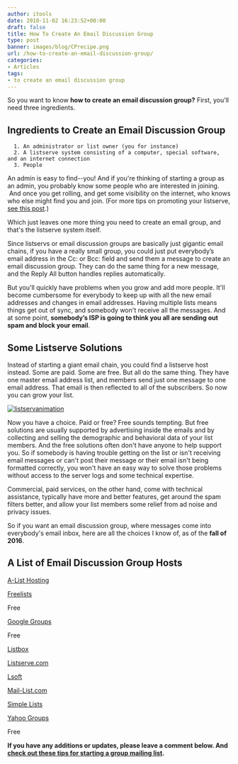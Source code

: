 ```yaml
---
author: itools
date: 2010-11-02 16:23:52+00:00
draft: false
title: How To Create An Email Discussion Group
type: post
banner: images/blog/CPrecipe.png
url: /how-to-create-an-email-discussion-group/
categories:
- Articles
tags:
- to create an email discussion group
---
```


So you want to know **how to create an email discussion group?** First, you'll need three ingredients.


## Ingredients to Create an Email Discussion Group





 	  1. An administrator or list owner (you for instance)
 	  2. A listserve system consisting of a computer, special software, and an internet connection
 	  3. People

An admin is easy to find--you! And if you're thinking of starting a group as an admin, you probably know some people who are interested in joining.  And once you get rolling, and get some visibility on the internet, who knows who else might find you and join. (For more tips on promoting your listserve, [see this post](https://www.mail-list.com/how-to-promote-your-online-community/).)

Which just leaves one more thing you need to create an email group, and that's the listserve system itself.

Since listservs or email discussion groups are basically just gigantic email chains, if you have a really small group, you could just put everybody’s email address in the Cc: or Bcc: field and send them a message to create an email discussion group. They can do the same thing for a new message, and the Reply All button handles replies automatically.

But you'll quickly have problems when you grow and add more people. It'll become cumbersome for everybody to keep up with all the new email addresses and changes in email addresses. Having multiple lists means things get out of sync, and somebody won't receive all the messages. And at some point, **somebody’s ISP is going to think you all are sending out spam and block your email**.


## Some Listserve Solutions


Instead of starting a giant email chain, you could find a listserve host instead. Some are paid. Some are free. But all do the same thing. They have one master email address list, and members send just one message to one email address. That email is then reflected to all of the subscribers. So now you can grow your list.

[![listservanimation](https://www.mail-list.com/wp-content/uploads/2010/11/listservanimation-300x223.gif)
](https://www.mail-list.com/wp-content/uploads/2010/11/listservanimation.gif)

Now you have a choice. Paid or free? Free sounds tempting. But free solutions are usually supported by advertising inside the emails and by collecting and selling the demographic and behavioral data of your list members. And the free solutions often don't have anyone to help support you. So if somebody is having trouble getting on the list or isn't receiving email messages or can't post their message or their email isn't being formatted correctly, you won't have an easy way to solve those problems without access to the server logs and some technical expertise.

Commercial, paid services, on the other hand, come with technical assistance, typically have more and better features, get around the spam filters better, and allow your list members some relief from ad noise and privacy issues.

So if you want an email discussion group, where messages come into everybody's email inbox, here are all the choices I know of, as of the **fall of 2016**.


## A List of Email Discussion Group Hosts







[A-List Hosting](http://a-listhosting.com/)




$$$$




[Freelists](http://www.freelists.org/)




Free




[Google Groups](http://groups.google.com/)




Free




[Listbox](http://www.listbox.com/)




$$$$




[Listserve.com](http://listserve.com/)




$$$$




[Lsoft](http://www.lsoft.com/)




$$$$




[Mail-List.com](http://listserve-hosting.com/)




$$$$




[Simple Lists](http://www.simplelists.com/)




$$$$




[Yahoo Groups](http://groups.yahoo.com/)




Free








**If you have any additions or updates, please leave a comment below. And [check out these tips for starting a group mailing list](https://www.mail-list.com/tips-for-starting-a-new-listserv/).**
